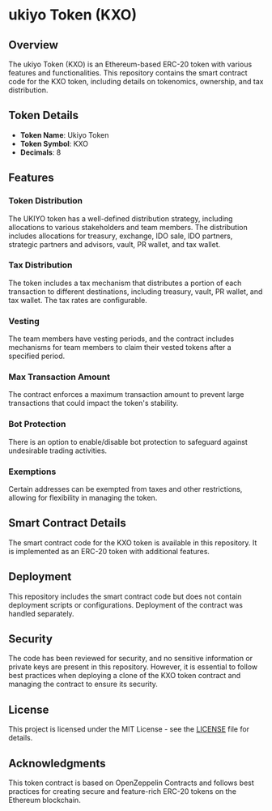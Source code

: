 # ukiyo Token (KXO)

## Overview

The ukiyo Token (KXO) is an Ethereum-based ERC-20 token with various features and functionalities. This repository contains the smart contract code for the KXO token, including details on tokenomics, ownership, and tax distribution.

## Token Details

- **Token Name**: Ukiyo Token
- **Token Symbol**: KXO
- **Decimals**: 8

## Features

### Token Distribution

The UKIYO token has a well-defined distribution strategy, including allocations to various stakeholders and team members. The distribution includes allocations for treasury, exchange, IDO sale, IDO partners, strategic partners and advisors, vault, PR wallet, and tax wallet.

### Tax Distribution

The token includes a tax mechanism that distributes a portion of each transaction to different destinations, including treasury, vault, PR wallet, and tax wallet. The tax rates are configurable.

### Vesting

The team members have vesting periods, and the contract includes mechanisms for team members to claim their vested tokens after a specified period.

### Max Transaction Amount

The contract enforces a maximum transaction amount to prevent large transactions that could impact the token's stability.

### Bot Protection

There is an option to enable/disable bot protection to safeguard against undesirable trading activities.

### Exemptions

Certain addresses can be exempted from taxes and other restrictions, allowing for flexibility in managing the token.

## Smart Contract Details

The smart contract code for the KXO token is available in this repository. It is implemented as an ERC-20 token with additional features.

## Deployment

This repository includes the smart contract code but does not contain deployment scripts or configurations. Deployment of the contract was handled separately.

## Security

The code has been reviewed for security, and no sensitive information or private keys are present in this repository. However, it is essential to follow best practices when deploying a clone of the KXO token contract and managing the contract to ensure its security.

## License

This project is licensed under the MIT License - see the [LICENSE](LICENSE) file for details.

## Acknowledgments

This token contract is based on OpenZeppelin Contracts and follows best practices for creating secure and feature-rich ERC-20 tokens on the Ethereum blockchain.

